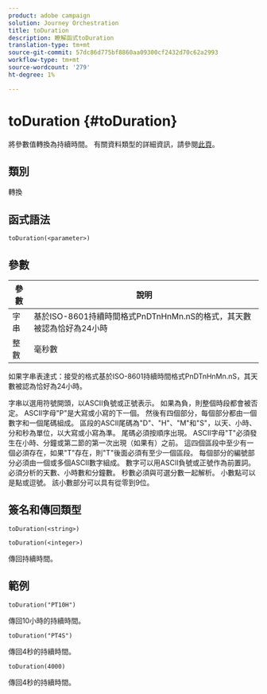 ```yaml
---
product: adobe campaign
solution: Journey Orchestration
title: toDuration
description: 瞭解函式toDuration
translation-type: tm+mt
source-git-commit: 57dc86d775bf8860aa09300cf2432d70c62a2993
workflow-type: tm+mt
source-wordcount: '279'
ht-degree: 1%

---
```



# toDuration {#toDuration}

將參數值轉換為持續時間。 有關資料類型的詳細資訊，請參閱[此頁](../expression/data-types.md)。

## 類別

轉換

## 函式語法

`toDuration(<parameter>)`

## 參數

| 參數 | 說明 |
|--- |--- |
| 字串 | 基於ISO-8601持續時間格式PnDTnHnMn.nS的格式，其天數被認為恰好為24小時 |
| 整數 | 毫秒數 |

如果字串表達式：接受的格式基於ISO-8601持續時間格式PnDTnHnMn.nS，其天數被認為恰好為24小時。

字串以選用符號開頭，以ASCII負號或正號表示。 如果為負，則整個時段都會被否定。 ASCII字母&quot;P&quot;是大寫或小寫的下一個。 然後有四個部分，每個部分都由一個數字和一個尾碼組成。 區段的ASCII尾碼為&quot;D&quot;、&quot;H&quot;、&quot;M&quot;和&quot;S&quot;，以天、小時、分和秒為單位，以大寫或小寫為準。 尾碼必須按順序出現。 ASCII字母&quot;T&quot;必須發生在小時、分鐘或第二節的第一次出現（如果有）之前。 這四個區段中至少有一個必須存在，如果&quot;T&quot;存在，則&quot;T&quot;後面必須有至少一個區段。 每個部分的編號部分必須由一個或多個ASCII數字組成。 數字可以用ASCII負號或正號作為前置詞。 必須分析的天數、小時數和分鐘數。 秒數必須與可選分數一起解析。 小數點可以是點或逗號。 該小數部分可以具有從零到9位。

## 簽名和傳回類型

`toDuration(<string>)`

`toDuration(<integer>)`

傳回持續時間。

## 範例

`toDuration("PT10H")`

傳回10小時的持續時間。

`toDuration("PT4S")`

傳回4秒的持續時間。

`toDuration(4000)`

傳回4秒的持續時間。
